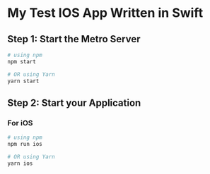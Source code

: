 # My Test IOS App Written in Swift

## Step 1: Start the Metro Server

```bash
# using npm
npm start

# OR using Yarn
yarn start
```

## Step 2: Start your Application

### For iOS

```bash
# using npm
npm run ios

# OR using Yarn
yarn ios
```
